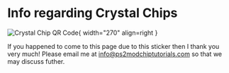 # Info regarding Crystal Chips



![Crystal Chip QR Code](https://ps2modchiptutorials.com/crystal-chips/Crystal_Chip_QR_Code.png){ width="270" align=right }

If you happened to come to this page due to 
this sticker then I thank you very much! 
Please email me at [info@ps2modchiptutorials.com](mailto:info@ps2modchiptutorials.com)
so that we may discuss futher.